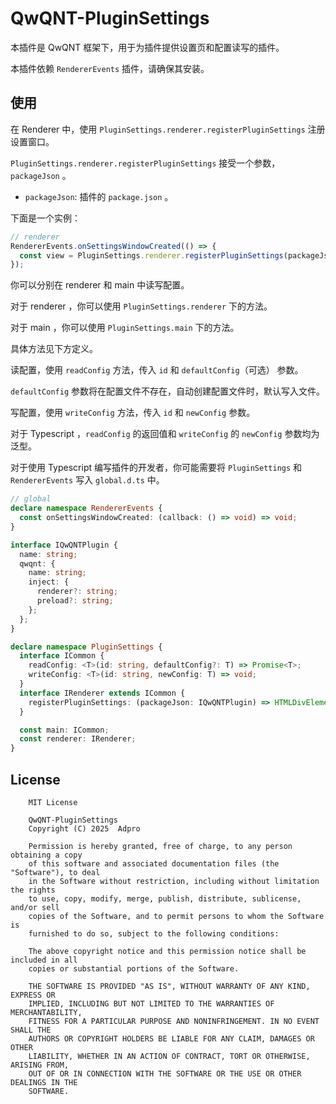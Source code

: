 # QwQNT-PluginSettings

本插件是 QwQNT 框架下，用于为插件提供设置页和配置读写的插件。

本插件依赖 `RendererEvents` 插件，请确保其安装。

## 使用

在 Renderer 中，使用 `PluginSettings.renderer.registerPluginSettings` 注册设置窗口。

`PluginSettings.renderer.registerPluginSettings` 接受一个参数，`packageJson` 。

- `packageJson`: 插件的 `package.json` 。

下面是一个实例：

```typescript
// renderer
RendererEvents.onSettingsWindowCreated(() => {
  const view = PluginSettings.renderer.registerPluginSettings(packageJson);
});
```

你可以分别在 renderer 和 main 中读写配置。

对于 renderer ，你可以使用 `PluginSettings.renderer` 下的方法。

对于 main ，你可以使用 `PluginSettings.main` 下的方法。

具体方法见下方定义。

读配置，使用 `readConfig` 方法，传入 `id` 和 `defaultConfig`（可选） 参数。

`defaultConfig` 参数将在配置文件不存在，自动创建配置文件时，默认写入文件。

写配置，使用 `writeConfig` 方法，传入 `id` 和 `newConfig` 参数。

对于 Typescript ，`readConfig` 的返回值和 `writeConfig` 的 `newConfig` 参数均为泛型。

对于使用 Typescript 编写插件的开发者，你可能需要将 `PluginSettings` 和 `RendererEvents` 写入 `global.d.ts` 中。

```typescript
// global
declare namespace RendererEvents {
  const onSettingsWindowCreated: (callback: () => void) => void;
}

interface IQwQNTPlugin {
  name: string;
  qwqnt: {
    name: string;
    inject: {
      renderer?: string;
      preload?: string;
    };
  };
}

declare namespace PluginSettings {
  interface ICommon {
    readConfig: <T>(id: string, defaultConfig?: T) => Promise<T>;
    writeConfig: <T>(id: string, newConfig: T) => void;
  }
  interface IRenderer extends ICommon {
    registerPluginSettings: (packageJson: IQwQNTPlugin) => HTMLDivElement;
  }

  const main: ICommon;
  const renderer: IRenderer;
}
```

## License
```
    MIT License

    QwQNT-PluginSettings
    Copyright (C) 2025  Adpro

    Permission is hereby granted, free of charge, to any person obtaining a copy
    of this software and associated documentation files (the "Software"), to deal
    in the Software without restriction, including without limitation the rights
    to use, copy, modify, merge, publish, distribute, sublicense, and/or sell
    copies of the Software, and to permit persons to whom the Software is
    furnished to do so, subject to the following conditions:

    The above copyright notice and this permission notice shall be included in all
    copies or substantial portions of the Software.

    THE SOFTWARE IS PROVIDED "AS IS", WITHOUT WARRANTY OF ANY KIND, EXPRESS OR
    IMPLIED, INCLUDING BUT NOT LIMITED TO THE WARRANTIES OF MERCHANTABILITY,
    FITNESS FOR A PARTICULAR PURPOSE AND NONINFRINGEMENT. IN NO EVENT SHALL THE
    AUTHORS OR COPYRIGHT HOLDERS BE LIABLE FOR ANY CLAIM, DAMAGES OR OTHER
    LIABILITY, WHETHER IN AN ACTION OF CONTRACT, TORT OR OTHERWISE, ARISING FROM,
    OUT OF OR IN CONNECTION WITH THE SOFTWARE OR THE USE OR OTHER DEALINGS IN THE
    SOFTWARE.
```